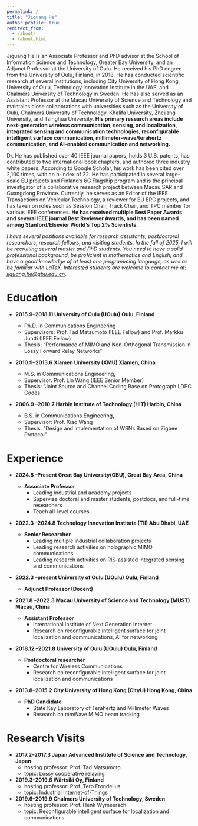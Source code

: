 ```yaml
---
permalink: /
title: "Jiguang He"
author_profile: true
redirect_from: 
  - /about/
  - /about.html
---
```


Jiguang He is an Associate Professor and PhD advisor at the School of Information Science and Technology, Greater Bay University, and an Adjunct Professor at the University of Oulu. He received his PhD degree from the University of Oulu, Finland, in 2018. He has conducted scientific research at several institutions, including City University of Hong Kong, University of Oulu, Technology Innovation Institute in the UAE, and Chalmers University of Technology in Sweden. He has also served as an Assistant Professor at the Macau University of Science and Technology and maintains close collaborations with universities such as the University of Oulu, Chalmers University of Technology, Khalifa University, Zhejiang University, and Tsinghua University. **His primary research areas include next-generation wireless communication, sensing, and localization, integrated sensing and communication technologies, reconfigurable intelligent surface communication, millimeter-wave/terahertz communication, and AI-enabled communication and networking.**

Dr. He has published over 40 IEEE journal papers, holds 3 U.S. patents, has contributed to two international book chapters, and authored three industry white papers. According to Google Scholar, his work has been cited over 2,100 times, with an h-index of 22. He has participated in several large-scale EU projects and Finland’s 6G Flagship program and is the principal investigator of a collaborative research project between Macau SAR and Guangdong Province. Currently, he serves as an Editor of the IEEE Transactions on Vehicular Technology, a reviewer for EU ERC projects, and has taken on roles such as Session Chair, Track Chair, and TPC member for various IEEE conferences. **He has received multiple Best Paper Awards and several IEEE journal Best Reviewer Awards, and has been named among Stanford/Elsevier World’s Top 2% Scientists.**

*I have several positions available for research assistants, postdoctoral researchers, research fellows, and visiting students. In the fall of 2025, I will be recruiting several master and PhD students. You need to have a solid professional background, be proficient in mathematics and English, and have a good knowledge of at least one programming language, as well as be familiar with LaTeX. Interested students are welcome to contact me at: jiguang.he@gbu.edu.cn.*


Education
======
* **2015.9–2018.11  University of Oulu (UOulu) Oulu, Finland**
  * Ph.D. in Communications Engineering
  * Supervisors: Prof. Tad Matsumoto (IEEE Fellow) and Prof. Markku Juntti (IEEE Fellow) 
  * Thesis: “Performance of MIMO and Non-Orthogonal Transmission in Lossy Forward Relay Networks”

* **2010.9–2013.6  Xiamen University (XMU) Xiamen, China**
  * M.S. in Communications Engineering,
  * Supervisor: Prof. Lin Wang (IEEE Senior Member) 
  * Thesis: “Joint Source and Channel Coding Base on Protograph LDPC Codes

* **2006.9 –2010.7  Harbin Institute of Technology (HIT) Harbin, China**
  * B.S. in Communications Engineering,
  * Supervisor: Prof. Xiao Wang 
  * Thesis: “Design and Implementation of WSNs Based on Zigbee Protocol”

Experience
======
* **2024.8 –Present  Great Bay University(GBU), Great Bay Area, China**
  * **Associate Professor**
    * Leading industrial and academy projects
    * Supervise doctoral and master students, postdocs, and full-time researchers
    * Teach all-level courses

* **2022.3 –2024.8  Technology Innovation Institute (TII) Abu Dhabi, UAE**
  * **Senior Researcher** 
    * Leading multiple industrial collaboration projects
    * Leading research activities on holographic MIMO communications
    * Leading research activities on RIS-assisted integrated sensing and communications

* **2022.3 –present  University of Oulu (UOulu) Oulu, Finland**
  * **Adjunct Professor (Docent)** 

* **2021.8 –2022.3  Macau University of Science and Technology (MUST) Macau, China**
  * **Assistant Professor** 
    * International Institute of Next Generation Internet
    * Research on reconfigurable intelligent surface for joint localization and communications, AI for networking

* **2018.12 –2021.8  University of Oulu (UOulu) Oulu, Finland**
  * **Postdoctoral researcher** 
    * Centre for Wireless Communications
    * Research on reconfigurable intelligent surface for joint localization and communications

* **2013.8–2015.2  City University of Hong Kong (CityU) Hong Kong, China**
  * **PhD Candidate**
    * State Key Laboratory of Terahertz and Millimeter Waves
    * Research on mmWave MIMO beam tracking

Research Visits
======
* **2017.2–2017.3  Japan Advanced Institute of Science and Technology, Japan**
  * hosting professor: Prof. Tad Matsumoto
  * topic: Lossy cooperative relaying
* **2019.3–2019.6  Wärtsilä Oy, Finland**
  * hosting professor: Prof. Tero Frondelius
  * topic: Industrial Internet-of-Things
* **2019.6–2019.9  Chalmers University of Technology, Sweden**
  * hosting professor: Prof. Henk Wymeersch
  * topic: Reconfigurable intelligent surface for localization and communications
